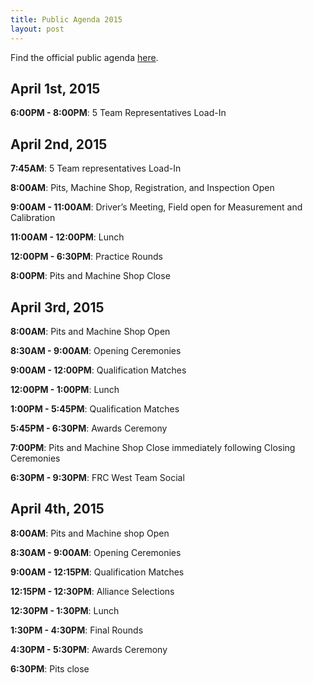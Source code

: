 ```yaml
---
title: Public Agenda 2015
layout: post
---
```


Find the official public agenda [here](http://www.usfirst.org/uploadedFiles/Robotics_Programs/FRC/Events/2015/2015_ABCA_Agenda.pdf).

## April 1st, 2015
**6:00PM - 8:00PM**: 5 Team Representatives Load-In

## April 2nd, 2015
**7:45AM**: 5 Team representatives Load-In

**8:00AM**: Pits, Machine Shop, Registration, and Inspection Open

**9:00AM - 11:00AM**: Driver’s Meeting, Field open for Measurement and Calibration

**11:00AM - 12:00PM**: Lunch

**12:00PM - 6:30PM**: Practice Rounds

**8:00PM**: Pits and Machine Shop Close

## April 3rd, 2015
**8:00AM**: Pits and Machine Shop Open

**8:30AM - 9:00AM**: Opening Ceremonies

**9:00AM - 12:00PM**: Qualification Matches

**12:00PM - 1:00PM**: Lunch

**1:00PM - 5:45PM**: Qualification Matches

**5:45PM - 6:30PM**: Awards Ceremony

**7:00PM**: Pits and Machine Shop Close immediately following Closing Ceremonies

**6:30PM - 9:30PM**: FRC West Team Social

## April 4th, 2015
**8:00AM**: Pits and Machine shop Open

**8:30AM - 9:00AM**: Opening Ceremonies

**9:00AM - 12:15PM**: Qualification Matches

**12:15PM - 12:30PM**: Alliance Selections

**12:30PM - 1:30PM**: Lunch

**1:30PM - 4:30PM**: Final Rounds

**4:30PM - 5:30PM**: Awards Ceremony

**6:30PM**: Pits close


